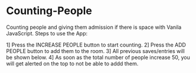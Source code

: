 # Counting-People
Counting people and giving them admission if there is space with Vanila JavaScript.
Steps to use the App:

  1] Press the INCREASE PEOPLE button to start counting.
  2] Press the ADD PEOPLE button to add them to the room.
  3] All previous saves/entries will be shown below.
  4] As soon as the total number of people increase 50, you will get alerted on the top to not be able to addd them.

